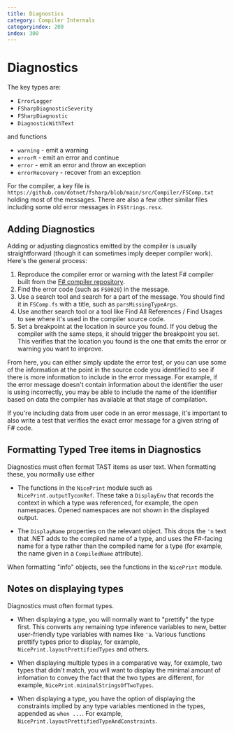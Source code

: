 ```yaml
---
title: Diagnostics
category: Compiler Internals
categoryindex: 200
index: 300
---
```

# Diagnostics

The key types are:

* `ErrorLogger`
* `FSharpDiagnosticSeverity`
* `FSharpDiagnostic`
* `DiagnosticWithText`

and functions

* `warning` - emit a warning
* `errorR` - emit an error and continue
* `error` - emit an error and throw an exception
* `errorRecovery` - recover from an exception

For the compiler, a key file is `https://github.com/dotnet/fsharp/blob/main/src/Compiler/FSComp.txt` holding most of the messages. There are also a few other similar files including some old error messages in `FSStrings.resx`.

## Adding Diagnostics

Adding or adjusting diagnostics emitted by the compiler is usually straightforward (though it can sometimes imply deeper compiler work). Here's the general process:

1. Reproduce the compiler error or warning with the latest F# compiler built from the [F# compiler repository](https://github.com/dotnet/fsharp).
2. Find the error code (such as `FS0020`) in the message.
3. Use a search tool and search for a part of the message. You should find it in `FSComp.fs` with a title, such as `parsMissingTypeArgs`.
4. Use another search tool or a tool like Find All References / Find Usages to see where it's used in the compiler source code.
5. Set a breakpoint at the location in source you found. If you debug the compiler with the same steps, it should trigger the breakpoint you set. This verifies that the location you found is the one that emits the error or warning you want to improve.

From here, you can either simply update the error test, or you can use some of the information at the point in the source code you identified to see if there is more information to include in the error message. For example, if the error message doesn't contain information about the identifier the user is using incorrectly, you may be able to include the name of the identifier based on data the compiler has available at that stage of compilation.

If you're including data from user code in an error message, it's important to also write a test that verifies the exact error message for a given string of F# code.

## Formatting Typed Tree items in Diagnostics

Diagnostics must often format TAST items as user text. When formatting these, you normally use either

* The functions in the `NicePrint` module such as `NicePrint.outputTyconRef`. These take a `DisplayEnv` that records the context in which a type was referenced, for example, the open namespaces. Opened namespaces are not shown in the displayed output.

* The `DisplayName` properties on the relevant object. This drops the `'n` text that .NET adds to the compiled name of a type, and uses the F#-facing name for a type rather than the compiled name for a type (for example, the name given in a `CompiledName` attribute).

When formatting "info" objects, see the functions in the `NicePrint` module.

## Notes on displaying types

Diagnostics must often format types.

* When displaying a type, you will normally want to "prettify" the type first. This converts any remaining type inference variables to new, better user-friendly type variables with names like `'a`. Various functions prettify types prior to display, for example, `NicePrint.layoutPrettifiedTypes` and others.

* When displaying multiple types in a comparative way, for example, two types that didn't match, you will want to display the minimal amount of infomation to convey the fact that the two types are different, for example, `NicePrint.minimalStringsOfTwoTypes`.

* When displaying a type, you have the option of displaying the constraints implied by any type variables mentioned in the types, appended as `when ...`. For example, `NicePrint.layoutPrettifiedTypeAndConstraints`.
